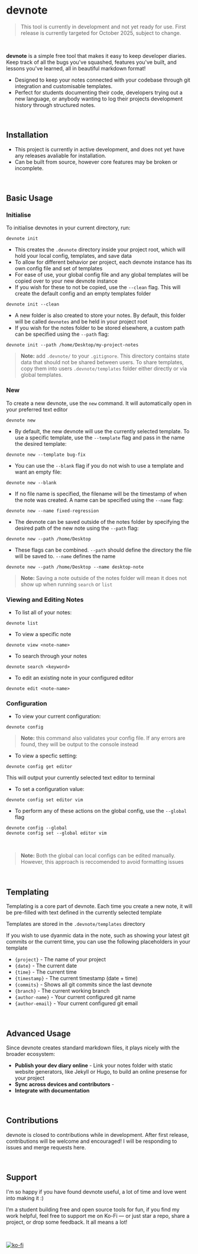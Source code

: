 # devnote
> This tool is currently in development and not yet ready for use. First release is currently targeted for October 2025, subject to change.

<br>

**devnote** is a simple free tool that makes it easy to keep developer diaries. Keep track of all the bugs you've squashed, features you've built, and lessons you've learned, all in beautiful markdown format!

- Designed to keep your notes connected with your codebase through git integration and customisable templates.
- Perfect for students documenting their code, developers trying out a new language, or anybody wanting to log their projects development history through structured notes.

<br>

## Installation
- This project is currently in active development, and does not yet have any releases avaliable for installation.
- Can be built from source, however core features may be broken or incomplete.


<br>

## Basic Usage

### Initialise

To initialise devnotes in your current directory, run:

```
devnote init
```

- This creates the `.devnote` directory inside your project root, which will hold your local config, templates, and save data
- To allow for different behavior per project, each devnote instance has its own config file and set of templates
- For ease of use, your global config file and any global templates will be copied over to your new devnote instance
- If you wish for these to not be copied, use the `--clean` flag. This will create the default config and an empty templates folder

```
devnote init --clean
```

- A new folder is also created to store your notes. By default, this folder will be called `devnotes` and be held in your project root
- If you wish for the notes folder to be stored elsewhere, a custom path can be specified using the `--path` flag:

```
devnote init --path /home/Desktop/my-project-notes
```

> **Note:** add `.devnote/` to your `.gitignore`. This directory contains state data that should not be shared between
> users. To share templates, copy them into users `.devnote/templates` folder either directly or via global templates. 

### New

To create a new devnote, use the `new` command. It will automatically open in your preferred text editor

```
devnote new
```

- By default, the new devnote will use the currently selected template. To use a specific template, use the `--template` flag and pass in the name the desired template:

```
devnote new --template bug-fix
```

- You can use the `--blank` flag if you do not wish to use a template and want an empty file:

```
devnote new --blank
```

- If no file name is specified, the filename will be the timestamp of when the note was created. A name can be specified using the `--name` flag:

```
devnote new --name fixed-regression
```

- The devnote can be saved outside of the notes folder by specifying the desired path of the new note using the `--path` flag:

```
devnote new --path /home/Desktop
```

- These flags can be combined. `--path` should define the directory the file will be saved to. `--name` defines the name
```
devnote new --path /home/Desktop --name desktop-note
```


> **Note:** Saving a note outside of the notes folder will mean it does not show up when running `search` or `list`

### Viewing and Editing Notes

- To list all of your notes:
```
devnote list
```

- To view a specific note
```
devnote view <note-name>
```

- To search through your notes
```
devnote search <keyword>
```

- To edit an existing note in your configured editor
```
devnote edit <note-name>
```

### Configuration

- To view your current configuration:
```
devnote config
```
> **Note:** this command also validates your config file. If any errors are found, they will be output to the console instead

- To view a specfic setting:

```
devnote config get editor
```
This will output your currently selected text editor to terminal

- To set a configuration value:

```
devnote config set editor vim
```

- To perform any of these actions on the global config, use the `--global` flag
```
devnote config --global
devnote config set --global editor vim
```

<br>

> **Note:** Both the global can local configs can be edited manually. However, this approach is reccomended to avoid formatting issues

<br>

## Templating

Templating is a core part of devnote. Each time you create a new note, it will be pre-filled with text defined in the currently selected template

Templates are stored in the `.devnote/templates` directory

If you wish to use dyanmic data in the note, such as showing your latest git commits or the current time, you can use the following placeholders in your template

- `{project}` - The name of your project
- `{date}` - The current date
- `{time}` - The current time
- `{timestamp}` - The current timestamp (date + time)
- `{commits}` - Shows all git commits since the last devnote
- `{branch}` - The current working branch
- `{author-name}` - Your current configured git name
- `{author-email}` - Your current configured git email

<br>

## Advanced Usage

Since devnote creates standard markdown files, it plays nicely with the broader ecosystem:

- **Publish your dev diary online** - Link your notes folder with static website generators, like Jekyll or Hugo, to build an online presense for your project
- **Sync across devices and contributors** -
- **Integrate with documentation**

<br>

## Contributions

devnote is closed to contributions while in development. After first release, contributions will be welcome and encouraged! I will be responding to issues and merge requests here.

<br>

## Support

I'm so happy if you have found devnote useful, a lot of time and love went into making it :)

I’m a student building free and open source tools for fun, if you find my work helpful, feel free to support me on Ko-Fi — or just star a repo, share a project, or drop some feedback. It all means a lot!

<br>

[![ko-fi](https://ko-fi.com/img/githubbutton_sm.svg)](https://ko-fi.com/G2G81GQB6Y)
